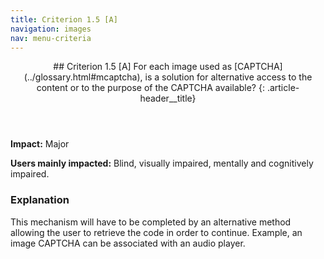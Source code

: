 ```yaml
---
title: Criterion 1.5 [A]
navigation: images
nav: menu-criteria
---
```


<header>
## Criterion 1.5 [A] <span>For each image used as [CAPTCHA](../glossary.html#mcaptcha), is a solution for alternative access to the content or to the purpose of the CAPTCHA available?</span>
{: .article-header__title}
</header>

**Impact:** Major

**Users mainly impacted:** Blind, visually impaired, mentally and cognitively impaired.

### Explanation

This mechanism will have to be completed by an alternative method allowing the user to retrieve the code in order to continue. Example, an image CAPTCHA can be associated with an audio player.
